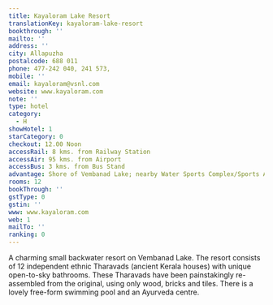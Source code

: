 ```yaml
---
title: Kayaloram Lake Resort
translationKey: kayaloram-lake-resort
bookthrough: ''
mailto: ''
address: ''
city: Allapuzha
postalcode: 688 011
phone: 477-242 040, 241 573,
mobile: ''
email: kayaloram@vsnl.com
website: www.kayaloram.com
note: ''
type: hotel
category:
  - H
showHotel: 1
starCategory: 0
checkout: 12.00 Noon
accessRail: 8 kms. from Railway Station
accessAir: 95 kms. from Airport
accessBus: 3 kms. from Bus Stand
advantage: Shore of Vembanad Lake; nearby Water Sports Complex/Sports Authority of India
rooms: 12
bookThrough: ''
gstType: 0
gstin: ''
www: www.kayaloram.com
web: 1
mailTo: ''
ranking: 0
---
```







A charming small backwater resort on Vembanad Lake. The resort consists of 12 independent ethnic Tharavads (ancient Kerala houses) with unique open-to-sky bathrooms. These Tharavads have been painstakingly re-assembled from the original, using only wood, bricks and tiles. There is a lovely free-form swimming pool and an Ayurveda centre.